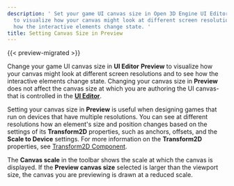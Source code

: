 ```yaml
---
description: ' Set your game UI canvas size in Open 3D Engine UI Editor Preview
  to visualize how your canvas might look at different screen resolutions and to see
  how the interactive elements change state. '
title: Setting Canvas Size in Preview
---
```


{{< preview-migrated >}}

Change your game UI canvas size in **UI Editor** **Preview** to visualize how your canvas might look at different screen resolutions and to see how the interactive elements change state\. Changing your canvas size in **Preview** does not affect the canvas size at which you are authoring the UI canvas-that is controlled in the [**UI Editor**](/docs/user-guide/features/interactivity/user-interface/editor/changing-size.md)\.

Setting your canvas size in **Preview** is useful when designing games that run on devices that have multiple resolutions\. You can see at different resolutions how an element's size and position changes based on the settings of its **Transform2D** properties, such as anchors, offsets, and the **Scale to Device** settings\. For more information on the **Transform2D** properties, see [Transform2D Component](/docs/user-guide/features/interactivity/user-interface/editor/components-transform.md)\.

The **Canvas scale** in the toolbar shows the scale at which the canvas is displayed\. If the **Preview canvas size** selected is larger than the viewport size, the canvas you are previewing is drawn at a reduced scale\.